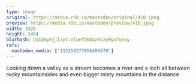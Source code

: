 ```yaml
---
type: image
original: https://media.r0b.io/mastodon/original/418.jpeg
preview: https://media.r0b.io/mastodon/preview/418.jpeg
width: 3326
height: 2494
blurhash: U$C@myRjj[ayt:V[oefQkDazkCayMyofoeay
refs:
  mastodon_media: ['113158277856496870']
---
```


Looking down a valley as a stream becomes a river and a loch all between rocky mountainsides and even bigger misty mountains in the distance 
